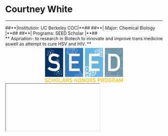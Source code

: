 # Courtney White
<hr>
##**|Institution: UC Berkeley COC|**## 
##**| Major: Chemical Biology |**## 
##**| Programs: SEED Scholar |**## <br>
** Aspriation- to research in Biotech to innovate and improve trans medicine aswell as attempt to cure HSV and HIV. **
 <img src="./SeedLogo.png" style="width:50%; margin:auto; display:block">
<iframe> width="560" height="315" src="https://www.youtube.com/embed/AcOp-w4aFjo" title="YouTube video player" frameborder="0" allow="accelerometer; autoplay; clipboard-write; encrypted-media; gyroscope; picture-in-picture; web-share" allowfullscreen> </iframe>
